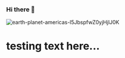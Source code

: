### Hi there 👋

![earth-planet-americas-l5JbspfwZ0yjHjlJ0K](https://user-images.githubusercontent.com/104471340/212435723-0458ff84-00da-4bda-8fb9-cf9f6821ad8d.gif)

# testing text here...   
